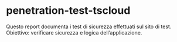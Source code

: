 # penetration-test-tscloud
Questo report documenta i test di sicurezza effettuati sul sito di test.  Obiettivo: verificare sicurezza e logica dell’applicazione.
